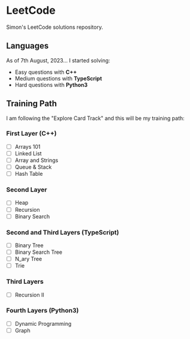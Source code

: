 # LeetCode

Simon's LeetCode solutions repository.

## Languages

As of 7th August, 2023... I started solving:

- Easy questions with **C++**
- Medium questions with **TypeScript**
- Hard questions with **Python3**

## Training Path

I am following the "Explore Card Track" and this will be my training path:

### First Layer (C++)

- [ ] Arrays 101
- [ ] Linked List
- [ ] Array and Strings
- [ ] Queue & Stack
- [ ] Hash Table

### Second Layer

- [ ] Heap
- [ ] Recursion
- [ ] Binary Search

### Second and Third Layers (TypeScript)

- [ ] Binary Tree
- [ ] Binary Search Tree
- [ ] N_ary Tree
- [ ] Trie

### Third Layers

- [ ] Recursion II

### Fourth Layers (Python3)

- [ ] Dynamic Programming
- [ ] Graph
